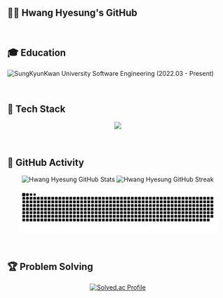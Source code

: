 ## 🧞‍♂️ Hwang Hyesung's GitHub
<br>

## 🎓 Education
![SungKyunKwan University]([https://img.shields.io/badge/JavaScript-F7DF1E?style=flat-square&logo=javascript&logoColor=black](https://cse.skku.edu/cse/index.do))
 Software Engineering (2022.03 - Present)

<br>

## 🔧 Tech Stack
<p align="center">
  <img src="https://skillicons.dev/icons?i=c,cpp,java,js,ts,react,nextjs,spring,redis,docker,nginx,aws,git,github,figma" />
</p>
<br>

## 🌱 GitHub Activity
<p align="center">
  <img height="160em" src="https://github-readme-stats.vercel.app/api?username=hwang-hyesung&show_icons=true&theme=transparent&hide_border=true&rank_icon=github" alt="Hwang Hyesung GitHub Stats" />
  <img height="160em" src="https://github-readme-streak-stats.herokuapp.com/?user=hwang-hyesung&theme=transparent&hide_border=true" alt="Hwang Hyesung GitHub Streak" />
</p>

<p align="center">
  <img src="https://github.com/platane/snk/raw/output/github-contribution-grid-snake.svg" alt="snake gif" width="90%"/>
</p>

<br>

## 🏆 Problem Solving
<p align="center">
  <a href="https://solved.ac/hwanghs7008">
    <img src="http://mazassumnida.wtf/api/generate_badge?boj=hwanghs7008" alt="Solved.ac Profile" />
  </a>
</p>
